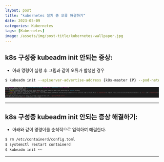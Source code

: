 ```yaml
---
layout: post
title: "kubernetes 설치 중 오류 해결하기"
date: 2023-05-09
categories: Kubernetes
tags: [Kubernetes]
image: /assets/img/post-title/kubernetes-wallpaper.jpg
---
```


## k8s 구성중 kubeadm init 안되는 증상:
- 아래 명령어 실행 후 그림과 같이 오류가 발생한 경우
```bash
$ kubeadm init --apiserver-advertise-address {k8s-master IP} --pod-network-cidr=172.16.0.0/16
```
[![Kubeadm init 과정 에러1](/assets/img/post/kubernetes/Kubeadm%20init%20%EA%B3%BC%EC%A0%95%20%EC%97%90%EB%9F%AC1.PNG)](/assets/img/post/kubernetes/Kubeadm%20init%20%EA%B3%BC%EC%A0%95%20%EC%97%90%EB%9F%AC1.PNG)

* * *

## k8s 구성중 kubeadm init 안되는 증상 해결하기:
- 아래와 같이 명령어를 순착적으로 입력하여 해결한다.
```bash
$ rm /etc/containerd/config.toml
$ systemctl restart containerd
$ kubeadm init ~~
```

* * *